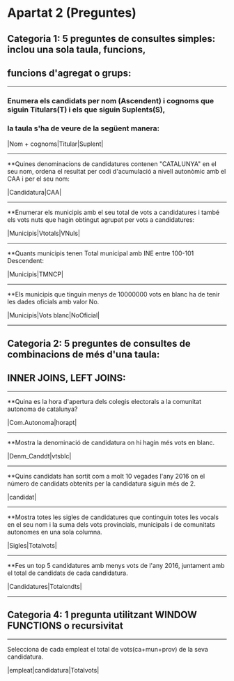 Apartat 2 (Preguntes)
=====================

Categoria 1: 5 preguntes de consultes simples: inclou una sola taula, funcions,
-------------------------------------------------------------------------------
funcions d'agregat o grups:
---------------------------
* * *
### Enumera els candidats per nom (Ascendent) i cognoms que siguin Titulars(T) i els que siguin Suplents(S),
### la taula s'ha de veure de la següent manera: 


|Nom + cognoms|Titular|Suplent|

* * * 
**Quines denominacions de candidatures contenen "CATALUNYA" en el seu nom, ordena el resultat per codi d'acumulació a nivell autonòmic amb el CAA i per el seu nom:


|Candidatura|CAA|

* * *
**Enumerar els municipis amb el seu total de vots a candidatures i també
els vots nuts que hagin obtingut agrupat per vots a candidatures:


|Municipis|Vtotals|VNuls|

* * *
**Quants municipis tenen Total municipal amb INE entre 100-101 Descendent:


|Municipis|TMNCP|

* * *
**Els municipis que tinguin menys de 10000000 vots en blanc ha de tenir
les dades oficials amb valor No.

|Municipis|Vots blanc|NoOficial|

* * *
Categoria 2: 5 preguntes de consultes de combinacions de més d'una taula:
-------------------------------------------------------------------------
INNER JOINS, LEFT JOINS:
------------------------
* * *

**Quina es la hora d'apertura dels colegis electorals a la comunitat autonoma
de catalunya?


|Com.Autonoma|horapt|

* * *
**Mostra la denominació de candidatura on hi hagin més vots en blanc.


|Denm_Canddt|vtsblc|

* * *
**Quins candidats han sortit com a molt 10 vegades l'any 2016 on
el número de candidats obtenits per la candidatura siguin més de 2.


|candidat|

* * *
**Mostra totes les sigles de candidatures que continguin totes les vocals en el seu nom i la suma dels vots provincials, municipals i de comunitats autonomes en una sola columna.


|Sigles|Totalvots|

* * *
**Fes un top 5 candidatures amb menys vots de l'any 2016, juntament amb el total de candidats de cada candidatura.


|Candidatures|Totalcndts|

* * *
Categoria 4: 1 pregunta utilitzant WINDOW FUNCTIONS o recursivitat
------------------------------------------------------------------
* * *
Selecciona de cada empleat el total de vots(ca+mun+prov) de la seva candidatura.


|empleat|candidatura|Totalvots|


